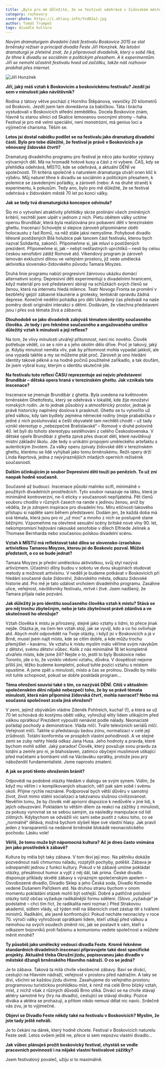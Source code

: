 ```yaml
---
title: „Bylo pro mě důležité, že se festival odehrává v židovském městě 70 let po konci války,“ říká dramaturg divadelního programu Jiří Honzírek
category: rozhovory
cover-photo: https://i.ohlasy.info/Ynd02aJ.jpg
author: Tomáš Trumpeš
tags: divadlo kultura
---
```


*Novým dramaturgem divadelní části festivalu Boskovice 2015 se stal brněnský režisér a principál divadla Feste Jiří Honzírek. Na letošní dramaturgii je zřetelně znát, že ji připravoval divadelník, který o sobě říká, že tíhne k divadlu se sociálním a politickým přesahem. A k experimentům. Jiří se nemohl účastnit festivalu hned od začátku, takže náš rozhovor probíhal přes internet.*

<img src="https://i.ohlasy.info/Ynd02aJ.jpg" alt="Jiří Honzírek" class="img-responsive">

**Jiří, jaký máš vztah k Boskovicím a boskovickému festivalu? Jezdil jsi sem v minulosti jako návštěvník?**

Rodina z tátovy větve pochází z Horního Štěpánova, vesničky 20 kilometrů od Boskovic. Jezdil jsem tam donedávna za babičkou. Táta i brácha vystudovali v Boskovicích střední zemědělku. Docela Boskovice znám, hlavně tu starou silnici od Skalice lemovanou ovocnými stromy – haha. Festival je pro mě velmi speciální, není monstrózní, má genius loci a výjimečné charisma. Těším se.

**Letos jsi dostal nabídku podílet se na festivalu jako dramaturg divadelní části. Bylo pro tebe důležité, že festival je právě v Boskovicích a je věnovaný židovské čtvrti?**

Dramaturg divadelního programu pro festival je něco jako kurátor výstavy výtvarných děl. Má na hromadě hotové kusy a část z ní vybere. ČAS, kdy se přehlídka odehrává, MÍSTO, kde se odehrává, a aktuální DĚNÍ ve společnosti. Tři kritéria společně s naturelem dramaturga utváří onen klíč k výběru. Můj naturel tíhne k divadlu se sociálním a politickým přesahem, k polemice se zavedenými pořádky, a zároveň (nebo: A na druhé straně) k experimentu, k pokusům. Tedy ano, bylo pro mě důležité, že se festival odehrává v židovském městě 70 let po konci války.

**Jak se tedy tvá dramaturgická koncepce odvinula?**

Šlo mi o vytvoření atraktivity přehlídky skrze prolínání všech zmíněných kritérií, nechtěl jsem ulpět v jednom z nich. Pietu obětem války uctíme operou Brundibár, která byla realizována pro pobavení dětí v terezínském ghettu. Inscenací Schovejte si slepice zároveň připomínáme oběti holocaustu z řad Romů, na něž stále jaksi nemyslíme. Pohybové divadlo tělesně postižených Bílá holubice pak tancem část festivalu, kterou bych nazval Solidarita, zakončí. Připomeňme si, jak mluví o postižených prezident. Připomeňme si, jak – nebýt nešťastných uprchlíků – nesli by celou českou xenofobní zátěž Romové atd. Víkendový program je zároveň lemován exkluzivní dílnou ve veřejném prostoru, již vede umělecká aktivistka slovensko-židovského původu Tamara Moyzes.

Druhá linie programu nabízí progresivní žánrovou ukázku domácí alternativní scény. Depresivní děti experimentují s divadelními hranicemi, když materiál pro své představení sbírají na schůzkách svých členů se ženou, která na internetu hledá milence. Teatr Novogo Fronta se promění v bezbřehý gejzír zábavné klaunérie a grotesky, tentokrát opravdu žádná deprese. Konečně nedělní pohádka pro děti Ukradený čas předvádí na naše poměry dosti originální interakci s dětmi. Dodávám, že všechna představení jsou i přes svá témata živá a zábavná.

**Dlouhodobě se jako divadelník zabýváš tématem identity současného člověka. Je tedy i pro řekněme současného a angažovaného umělce důležitý vztah k minulosti a její reflexe?**

Na tom, že vlivy minulosti utvářejí přítomnost, není nic nového. Člověk potřebuje vědět, co se s ním a s jeho okolím dělo dříve. Proč je takový, jaký je. Kdyby minulost neměla vliv, pak by přítomnost mohla vypadat jakkoli, ale ona vypadá takhle a my se můžeme ptát proč. Zároveň je ono hledání identity takové pěkné a na hodně počinů použitelné zaříkadlo, a tak doufám, že jsem vybral kusy, kterým o identitu skutečně jde.

**Na festivalu tuto reflexi ČASU reprezentuje asi nejvíc představení Brundibár – dětská opera hraná v terezínském ghettu. Jak vznikala tato inscenace?**

Inscenace se jmenuje Brundibár z ghetta. Byla uvedena na květnovém brněnském Ghettofestu, který se odehrává v lokalitě, kde žije množství romských rodin. Je to jednak působivý a atmosférický prostor, jednak je právě historicky naplněný doslova k prasknutí. Ghetto se tu vytvořilo už před válkou, kdy tam bydlely zejména německé rodiny (moje prababička v jedné z nich posluhovala) a čeští obyvatelé tam nechtěli chodit – už tady vznikl stereotyp o „nebezpečné Bratislavské“ – Romové v druhé polovině 40. let byli do tohoto stereotypu sestěhováni z celého Československa. V dětské opeře Brundibár z ghetta zpívá přes dvacet dětí, které navštěvují místní základní školu. Jde tedy o unikátní propojení uměleckého artefaktu s autentickým životem. Za války operu zpívaly židovské děti v terezínském ghettu, kterému se lidé vyhýbali jako tomu brněnskému. Režii opery drží Linda Keprtová, jedna z nejvýraznějších mladých operních režisérek současnosti.

**Dalším účinkujícím je soubor Depresivní děti touží po penězích. To už zní naopak hodně současně.**

Současné až budoucí. Inscenace působí malinko scifi, minimálně v použitých divadelních prostředcích. Tyto soubor nasazuje na látku, která je minimálně kontroverzní, ne-li eticky v současnosti nepřijatelná. Pět členů souboru chodilo v různých časech na rande s jedinou ženou, aniž by věděla, že je zdrojem inspirace pro divadelní hru. Míru etičnosti takového přístupu si najděte sami během představení. Dodám jen, že každá doba má svá témata, která jsou pro ni „už moc“ a mnoho z nich se postupně stane běžnými. Vzpomeňme na otevřené sexuální scény britské nové vlny 90. let, nekompromisní hejtování rakouské xenofobie v dílech Elfriede Jelinek a Thomase Bernharda nebo současnou polskou divadelní scénu.

**Vztah k MÍSTU má reflektovat také dílna se slovensko-izraelskou artivistkou Tamarou Moyzes, kterou jsi do Boskovic pozval. Můžeš představit, o co se bude jednat?**

Tamara Moyzes je přední uměleckou aktivistkou, svůj styl nazývá artivizmem. Účastníci dílny budou v sobotu ve dvou skupinách studovat metody a možnosti artivismu. V neděli je budeme potkávat v Boskovicích při hledání současné duše židovství, židovského města, odkazu židovské historie atd. Pro mě je tato událost vrcholem divadelního programu. Zasáhne ulice, veřejnost, návštěvníky festivalu, mrtvé i živé. Jsem nadšený, že Tamara přijala naše pozvání.

**Jak důležitý je pro identitu současného člověka vztah k místu? Stává se pro něj trochu zbytečným, nebo je tato zbytečnost právě zdánlivá a ve skutečnosti ho ohrožuje?**

Vztah člověka k místu je přirozený, stejně jako vztahy s lidmi, to přece jinak nejde. Otázka je, na čem ten vztah stojí, jak se vyvíjí, kdo a co ho ovlivňuje atd. Abych mohl odpovědět na Tvoje otázky, i když jsi v Boskovicích a já v Brně, musel jsem najít místo, kde se cítím dobře, a kde můžu trochu přemýšlet – kavárnu. Ve vztahu k místu myslím málo věříme svým návykům z dětství, svému dětství vůbec. Kolik z nás minimálně 18 let kompletně utvářelo místo, kde jsme žili? Nejde o to, jestli to byly Boskovice nebo Toronto, jde o to, že vzniklo vědomí vztahu, důvěra. V dospělosti nejsme příliš jiní, těžko budeme kompletní, pokud tuhle pozici vztahu s místem opustíme. A jsme zpět u minulosti, místo a čas se prolnou. Divadlo by mělo mít tuhle schopnost, pokud se dobře poskládá program…

**Téma ohrožení souvisí také s tím, co nazýváš DĚNÍ. Cítíš v aktuálním společenském dění nějaké nebezpečí toho, že by se právě témata minulosti, která nám připomíná židovská čtvrť, mohla navracet? Nebo má současná společnost zcela jiná ohrožení?**

V zemi, jejímž obývákům vládne Zdeněk Pohlreich, kuchař (!), a která se už 70 let schovává do kostýmu oběti války, vyhrožují elity lidem utíkajícím před válkou oprátkou! Prezident vypouští nenávist podle nálady. Neonacisté pořádají pochody a demonstrace. Vláda mlčí. Tváře televizních seriálů mlčí. Veřejnost mlčí. Takhle si představuju šedou zónu, normalizaci v celé její zrůdnosti. Totální konformita ve prospěch vlastní pohodlnosti. A ve stejné zemi se zuby nehty hledá odkaz Jana Husa. Jeho hodnoty a pravda, které bychom mohli sdílet. Jaký paradox! Člověk, který považuje svou pravdu za totální a zemře pro ni, je blahoslaven, zatímco obyčejní muslimové utíkající před mačetami a bombami vidí na Václaváku oprátky, protože jsou prý náboženští fundamentalisté. Jsme naprosto zmatení.  

**A jak se proti těmto ohrožením bránit?**

Odpovědi na podobné otázky hledám v dialogu se svým synem. Vidím, že když mu věřím i v komplikovaných situacích, věří pak sám sobě i svému okolí. Přijme rychle neznámé. Podporoval bych větší důvěru v samotný život, život mimo státní socializaci a takzvanou slušnou civilizovanost. Nevěřím tomu, že by člověk měl apriorní dispozice k nedůvěře v jiné lidi, k jejich odsuzování. Pokládám to větším dílem za reakci na zážitky z minulosti, za pokusy vyrovnat se se sebou samým, za následky manipulace od lidí zištných. Kdybychom se odvážili víc sami sebe pustit z rukou toho, co se „normálně“ dělává, možná bychom slyšeli lépe své vlastní hlasy. Jak pravil jeden z transparentů na nedávné brněnské blokádě neonacistického pochodu: Lásku vole!

**Věříš, že tomu muže být nápomocná kultura? Ač je dnes často vnímána jen jako prostředek k zábavě?**

Kultura by měla být taky zábava. V tom tkví její moc. Na pětníku dokáže pozvednout naši chmurnou náladu, rozptýlit pochyby, potěšit. Zábava je odnepaměti jednou z funkcí kultury. Pokud v té zábavě umíme pokládat otázky, přesáhnout humor a vyjít z něj dál, tak prima. České divadlo disponuje příklady skvělé zábavy s výrazným společenským apelem – Osvobozené divadlo, Divadlo Sklep a jeho Česká soda, Divadlo Komedie vedené Dušanem Pařízkem atd. Na druhou stranu bychom v onom momentu pokládání otázek mohli být ostřejší. Dobré a patřičné položení otázky totiž občas vyžaduje radikálnější formu sdělení. (Slovo „vyžaduje“ je podstatné – chci tím říct, že radikalita není rozmar.) Před Strakovou akademií, sídlem vlády, už týden měl na šibenicích viset zástup těl s tvářemi ministrů. Radikální, ale jasně konfrontující: Pokud necháte neonacisty v roce 70. výročí války vyhrožovat oprátkami lidem, kteří utíkají před válkou a nemohou na svých osudech změnit nic, jak se postavit k vám, kteří s odkazem bojovníků proti fašismu a komunismu vedete společnost a můžete měnit mnohé?

**Ty působíš jako umělecký vedoucí divadla Feste. Kromě řekněme standardních divadelních inscenací připravujete také dost specifické projekty. Aktuálně třeba Okružní jízdu, popisovanou jako divadlo v městské džungli brněnského Hlavního nádraží. O co se jedná?**

Je to zábava. Taková ta milá chvíle všeobecné zábavy. Baví se diváci, cestující na Hlavním nádraží, veřejnost v prostoru před nádražím. A taky se diví, všichni se každou jízdu divíme. Zasahujeme do veřejného prostoru programovou turistickou prohlídkou míst, k nimž má celé Brno blízký vztah, míst, z nichž však z různých důvodů Brno utíká. Diváci se na chvíle stávají aktéry samotné hry (hry na divadlo), cestující se stávají diváky. Pozice diváka a aktéra se prohazují, a přitom nikdo nemusí dělat nic navíc. Srdečně vás zvu, je to výjimečné.

**Objeví se Divadlo Feste někdy také na festivalu v Boskovicích? Myslím, že jste tady ještě nehráli.**

Je to čekání na dárek, který hodně chcete. Festival v Boskovicích naturelu Feste sedí. Letos ovšem ještě ne, přece si sem nepozvu vlastní divadlo…

**Jak vůbec plánuješ prožít boskovický festival, chystáš se vedle pracovních povinností i na nějaké vlastní festivalové zážitky?**

Jsem festivalový povaleč, užiju si to maximálně.
